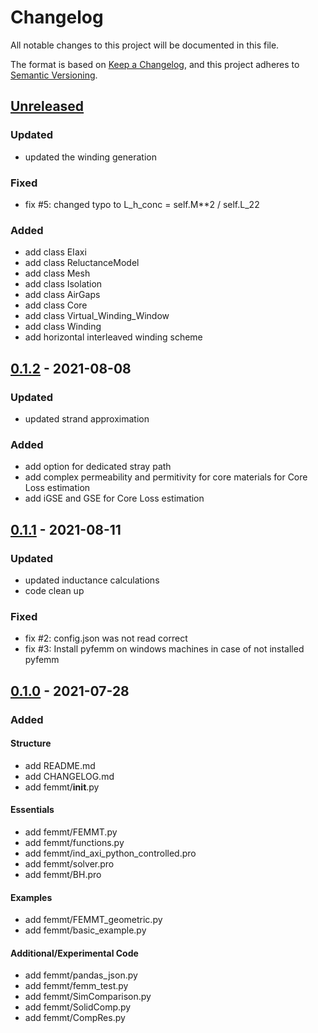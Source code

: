 # Changelog
All notable changes to this project will be documented in this file.

The format is based on [Keep a Changelog](https://keepachangelog.com/en/1.0.0/),
and this project adheres to [Semantic Versioning](https://semver.org/spec/v2.0.0.html).

## [Unreleased]
### Updated
- updated the winding generation
### Fixed
- fix #5: changed typo to L_h_conc = self.M**2 / self.L_22
### Added
- add class EIaxi
- add class ReluctanceModel
- add class Mesh
- add class Isolation
- add class AirGaps
- add class Core
- add class Virtual_Winding_Window
- add class Winding
- add horizontal interleaved winding scheme

## [0.1.2] - 2021-08-08
### Updated
- updated strand approximation
### Added
- add option for dedicated stray path
- add complex permeability and permitivity for core materials for Core Loss estimation
- add iGSE and GSE for Core Loss estimation

## [0.1.1] - 2021-08-11
### Updated
- updated inductance calculations
- code clean up

### Fixed
- fix #2: config.json was not read correct
- fix #3: Install pyfemm on windows machines in case of not installed pyfemm

## [0.1.0] - 2021-07-28
### Added
#### Structure
- add README.md
- add CHANGELOG.md
- add femmt/__init__.py

#### Essentials
- add femmt/FEMMT.py
- add femmt/functions.py
- add femmt/ind_axi_python_controlled.pro
- add femmt/solver.pro
- add femmt/BH.pro

#### Examples
- add femmt/FEMMT_geometric.py
- add femmt/basic_example.py

#### Additional/Experimental Code
- add femmt/pandas_json.py
- add femmt/femm_test.py
- add femmt/SimComparison.py
- add femmt/SolidComp.py
- add femmt/CompRes.py

[Unreleased]: https://github.com/upb-lea/FEM_Magnetics_Toolbox/compare/0.1.1...HEAD
[0.1.2]: https://github.com/upb-lea/FEM_Magnetics_Toolbox/compare/0.1.1...0.1.2
[0.1.1]: https://github.com/upb-lea/FEM_Magnetics_Toolbox/compare/0.1.0...0.1.1
[0.1.0]: https://github.com/upb-lea/FEM_Magnetics_Toolbox/compare/0.1.0...0.1.0



